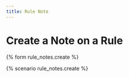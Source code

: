 ```yaml
---
title: Rule Note
---
```


# Create a Note on a Rule

{% form rule_notes.create %}

{% scenario rule_notes.create %}
